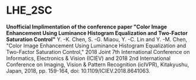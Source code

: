 # LHE_2SC
**Unofficial Implimentation of the conference paper "Color Image Enhancement Using Luminance Histogram Equalization and Two-Factor Saturation Control"**
Y. -K. Chen, S. -G. Miaou, Y. -C. Lin and Y. -M. Chen, "Color Image Enhancement Using Luminance Histogram Equalization and Two-Factor Saturation Control," 2018 Joint 7th International Conference on Informatics, Electronics & Vision (ICIEV) and 2018 2nd International Conference on Imaging, Vision & Pattern Recognition (icIVPR), Kitakyushu, Japan, 2018, pp. 159-164, doi: 10.1109/ICIEV.2018.8641063.
